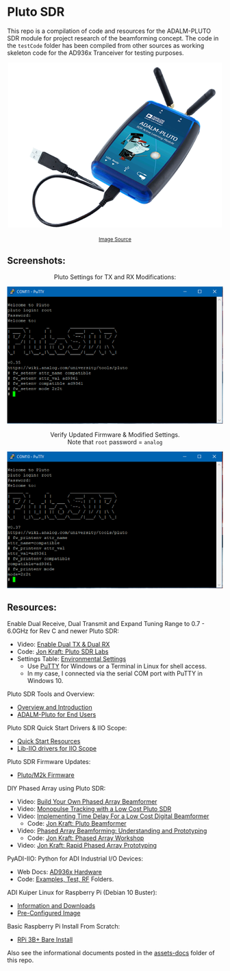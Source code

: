 # Pluto SDR

This repo is a compilation of code and resources for the ADALM-PLUTO SDR module for project research of the beamforming concept. The code in the `testCode` folder has been compiled from other sources as working skeleton code for the AD936x Tranceiver for testing purposes.

<div align="center">

<img src="./assets/ADALM-Pluto.png" alt="Pluto SDR" width="500"/><br>

<small>
    <a href="https://www.analog.com/en/design-center/evaluation-hardware-and-software/evaluation-boards-kits/adalm-pluto.html">
        Image Source
    </a>
</small>

</div>


## Screenshots:

<div align="center">

Pluto Settings for TX and RX Modifications:

<img src="./assets/Pluto2r2t-1.PNG" alt="Pluto SDR Before Mod" width="600"/><br>

</div>

<div align="center">


Verify Updated Firmware & Modified Settings.<br>
Note that `root` password = `analog`

<img src="./assets/Pluto2r2t-2.PNG" alt="Pluto SDR After Mod" width="600"/><br>

</div>

## Resources:

Enable Dual Receive, Dual Transmit and Expand Tuning Range to 0.7 - 6.0GHz for Rev C and newer Pluto SDR:
 - Video: [Enable Dual TX & Dual RX](https://www.youtube.com/watch?v=ph0Kv4SgSuI)
 - Code: [Jon Kraft: Pluto SDR Labs](https://github.com/jonkraft/PlutoSDR_Labs/tree/master)
 - Settings Table: [Environmental Settings](https://wiki.analog.com/university/tools/pluto/devs/booting)
     - Use [PuTTY](https://www.chiark.greenend.org.uk/~sgtatham/putty/latest.html) for Windows or a Terminal in Linux for shell access.
     - In my case, I connected via the serial COM port with PuTTY in Windows 10.

Pluto SDR Tools and Overview:
 - [Overview and Introduction](https://wiki.analog.com/university/tools/pluto)
 - [ADALM-Pluto for End Users](https://wiki.analog.com/university/tools/pluto/users)

Pluto SDR Quick Start Drivers & IIO Scope:
 - [Quick Start Resources](https://wiki.analog.com/university/tools/pluto/users/quick_start)
 - [Lib-IIO drivers for IIO Scope](https://github.com/analogdevicesinc/libad9361-iio/releases/tag/v0.3)

Pluto SDR Firmware Updates:
 - [Pluto/M2k Firmware](https://wiki.analog.com/university/tools/pluto/users/firmware)

DIY Phased Array using Pluto SDR:
 - Video: [Build Your Own Phased Array Beamformer](https://www.youtube.com/watch?v=2QXKuEYR4Bw)
 - Video: [Monopulse Tracking with a Low Cost Pluto SDR](https://www.youtube.com/watch?v=XP8OWMDHfOQ)
 - Video: [Implementing Time Delay For a Low Cost Digital Beamformer](https://www.youtube.com/watch?v=gQjnSK0UHGQ)
     - Code: [Jon Kraft: Pluto Beamformer](https://github.com/jonkraft/Pluto_Beamformer)
 - Video: [Phased Array Beamforming: Understanding and Prototyping](https://www.youtube.com/watch?v=0hnWfTvETcU)
     - Code: [Jon Kraft: Phased Array Workshop](https://github.com/jonkraft/PhasedArray)
 - Video: [Jon Kraft: Rapid Phased Array Prototyping](https://www.youtube.com/watch?v=B_icccUpxV0)

PyADI-IIO: Python for ADI Industrial I/O Devices:
 - Web Docs: [AD936x Hardware](https://analogdevicesinc.github.io/pyadi-iio/devices/adi.ad936x.html)
 - Code: [Examples, Test, RF](https://github.com/analogdevicesinc/pyadi-iio/tree/master/examples) Folders.

ADI Kuiper Linux for Raspberry Pi (Debian 10 Buster):
 - [Information and Downloads](https://wiki.analog.com/resources/tools-software/linux-software/kuiper-linux)
 - [Pre-Configured Image](https://download.analog.com/phased-array-lab/raspi.7z)

Basic Raspberry Pi Install From Scratch:
 - [RPi 3B+ Bare Install](https://github.com/jonkraft/Pluto-Install-for-Raspberry-Pi)

Also see the informational documents posted in the [assets-docs](./assets-docs/) folder of this repo.
